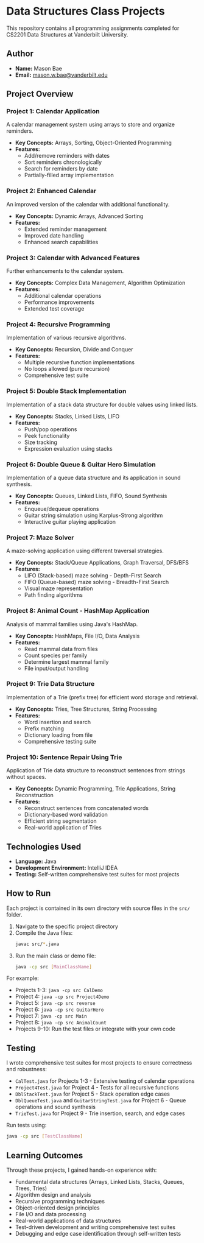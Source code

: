 # Data Structures Class Projects 

This repository contains all programming assignments completed for CS2201 Data Structures at Vanderbilt University.

## Author
- **Name:** Mason Bae
- **Email:** mason.w.bae@vanderbilt.edu

## Project Overview

### Project 1: Calendar Application
A calendar management system using arrays to store and organize reminders.
- **Key Concepts:** Arrays, Sorting, Object-Oriented Programming
- **Features:**
  - Add/remove reminders with dates
  - Sort reminders chronologically
  - Search for reminders by date
  - Partially-filled array implementation

### Project 2: Enhanced Calendar
An improved version of the calendar with additional functionality.
- **Key Concepts:** Dynamic Arrays, Advanced Sorting
- **Features:**
  - Extended reminder management
  - Improved date handling
  - Enhanced search capabilities

### Project 3: Calendar with Advanced Features
Further enhancements to the calendar system.
- **Key Concepts:** Complex Data Management, Algorithm Optimization
- **Features:**
  - Additional calendar operations
  - Performance improvements
  - Extended test coverage

### Project 4: Recursive Programming
Implementation of various recursive algorithms.
- **Key Concepts:** Recursion, Divide and Conquer
- **Features:**
  - Multiple recursive function implementations
  - No loops allowed (pure recursion)
  - Comprehensive test suite

### Project 5: Double Stack Implementation
Implementation of a stack data structure for double values using linked lists.
- **Key Concepts:** Stacks, Linked Lists, LIFO
- **Features:**
  - Push/pop operations
  - Peek functionality
  - Size tracking
  - Expression evaluation using stacks

### Project 6: Double Queue & Guitar Hero Simulation
Implementation of a queue data structure and its application in sound synthesis.
- **Key Concepts:** Queues, Linked Lists, FIFO, Sound Synthesis
- **Features:**
  - Enqueue/dequeue operations
  - Guitar string simulation using Karplus-Strong algorithm
  - Interactive guitar playing application

### Project 7: Maze Solver
A maze-solving application using different traversal strategies.
- **Key Concepts:** Stack/Queue Applications, Graph Traversal, DFS/BFS
- **Features:**
  - LIFO (Stack-based) maze solving - Depth-First Search
  - FIFO (Queue-based) maze solving - Breadth-First Search
  - Visual maze representation
  - Path finding algorithms

### Project 8: Animal Count - HashMap Application
Analysis of mammal families using Java's HashMap.
- **Key Concepts:** HashMaps, File I/O, Data Analysis
- **Features:**
  - Read mammal data from files
  - Count species per family
  - Determine largest mammal family
  - File input/output handling

### Project 9: Trie Data Structure
Implementation of a Trie (prefix tree) for efficient word storage and retrieval.
- **Key Concepts:** Tries, Tree Structures, String Processing
- **Features:**
  - Word insertion and search
  - Prefix matching
  - Dictionary loading from file
  - Comprehensive testing suite

### Project 10: Sentence Repair Using Trie
Application of Trie data structure to reconstruct sentences from strings without spaces.
- **Key Concepts:** Dynamic Programming, Trie Applications, String Reconstruction
- **Features:**
  - Reconstruct sentences from concatenated words
  - Dictionary-based word validation
  - Efficient string segmentation
  - Real-world application of Tries

## Technologies Used
- **Language:** Java
- **Development Environment:** IntelliJ IDEA
- **Testing:** Self-written comprehensive test suites for most projects

## How to Run

Each project is contained in its own directory with source files in the `src/` folder.

1. Navigate to the specific project directory
2. Compile the Java files:
   ```bash
   javac src/*.java
   ```
3. Run the main class or demo file:
   ```bash
   java -cp src [MainClassName]
   ```

For example:
- Projects 1-3: `java -cp src CalDemo`
- Project 4: `java -cp src Project4Demo`
- Project 5: `java -cp src reverse`
- Project 6: `java -cp src GuitarHero`
- Project 7: `java -cp src Main`
- Project 8: `java -cp src AnimalCount`
- Projects 9-10: Run the test files or integrate with your own code

## Testing

I wrote comprehensive test suites for most projects to ensure correctness and robustness:
- `CalTest.java` for Projects 1-3 - Extensive testing of calendar operations
- `Project4Test.java` for Project 4 - Tests for all recursive functions
- `DblStackTest.java` for Project 5 - Stack operation edge cases
- `DblQueueTest.java` and `GuitarStringTest.java` for Project 6 - Queue operations and sound synthesis
- `TrieTest.java` for Project 9 - Trie insertion, search, and edge cases

Run tests using:
```bash
java -cp src [TestClassName]
```

## Learning Outcomes

Through these projects, I gained hands-on experience with:
- Fundamental data structures (Arrays, Linked Lists, Stacks, Queues, Trees, Tries)
- Algorithm design and analysis
- Recursive programming techniques
- Object-oriented design principles
- File I/O and data processing
- Real-world applications of data structures
- Test-driven development and writing comprehensive test suites
- Debugging and edge case identification through self-written tests

